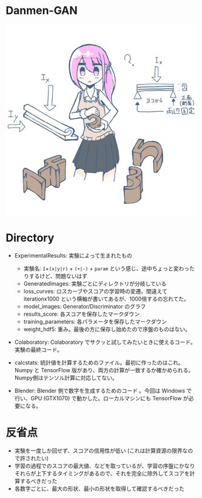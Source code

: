 # Danmen-GAN

<img src="Gainen.png"></img>


# Directory

- ExperimentalResults: 実験によって生まれたもの
  - 実験名: `I`+`(x|y|r)` + `(+|-)` + `param` という感じ、途中ちょっと変わったりするけど、問題ないはず
  - GeneratedImages: 実験ごとにディレクトリが分岐している
  - loss_curves: ロスカーブやスコアの学習時の変遷。間違えて iterationx1000 という横軸が書いてあるが、1000倍するの忘れてた。
  - model_images: Generator/Discriminator のグラフ
  - results_score: 各スコアを保存したマークダウン
  - training_parameters: 各パラメータを保存したマークダウン
  - weight_hdf5: 重み。最後の方に保存し始めたので序盤のものはない。

- Colaboratory: Colaboratory でサクッと試してみたいときに使えるコード。実験の最終コード。
- calcstats: 統計値を計算するためのファイル。最初に作ったのはこれ。Numpy と TensorFlow 版があり、両方の計算が一致するか確かめられる。Numpy側はテンソル計算に対応してない。
- Blender: Blender 側で数字を生成するためのコード 。今回は Windows で行い、GPU (GTX1070) で動かした。ローカルマシンにも TensorFlow が必要になる。

# 反省点

- 実験を一度しか回せず、スコアの信用性が低い (これは計算資源の限界なので許されたい)
- 学習の過程でのスコアの最大値、などを取っているが、学習の序盤にかなりそれらが上下するタイミングがあるので、それを完全に除外してスコアを計算するべきだった
- 各数字ごとに、最大の形状、最小の形状を取得して確認するべきだった
